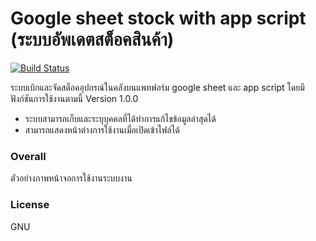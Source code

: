 # Google sheet stock with app script (ระบบอัพเดตสต็อคสินค้า)

[![Build Status](https://travis-ci.org/joemccann/dillinger.svg?branch=master)](https://travis-ci.org/joemccann/dillinger)

ระบบเบิกและจัดสต็อคอุปกรณ์ในคลังบนแพทฟอร์ม google sheet และ app script โดยมีฟังก์ชันการใช้งานตามนี้ Version 1.0.0

  - ระบบสามารถเก็บและระบุบุคคลที่ได้ทำการแก้ไขข้อมูลล่าสุดได้
  - สามารถแสดงหน้าต่างการใช้งานเมื่อเปิดเข้าไฟล์ได้

### Overall
ตัวอย่างภาพหน้าจอการใช้งานระบบงาน

### License
GNU